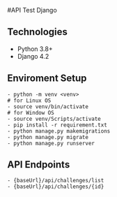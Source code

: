 #API Test Django

## Technologies
- Python 3.8+
- Django 4.2

## Enviroment Setup
    - python -m venv <venv>
    # for Linux OS
    - source venv/bin/activate 
    # for Window OS
    - source venv/Scripts/activate
    - pip install -r requirement.txt
    - python manage.py makemigrations
    - python manage.py migrate
    - python manage.py runserver


## API Endpoints
    - {baseUrl}/api/challenges/list
    - {baseUrl}/api/challenges/{id}
